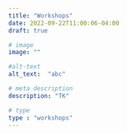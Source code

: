 ```yaml
---
title: "Workshops"
date: 2022-09-22T11:00:06-04:00
draft: true

# image
image: ""

#alt-text
alt_text:  "abc"

# meta description
description: "TK"

# type
type : "workshops"
---
```


